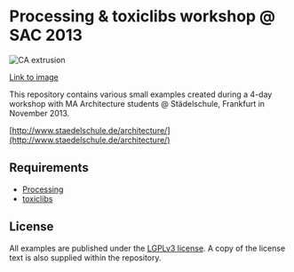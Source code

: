 # Processing & toxiclibs workshop @ SAC 2013

![CA extrusion](http://farm8.staticflickr.com/7344/10798608474_95821b509d.jpg)

[Link to image](http://www.flickr.com/photos/toxi/10798608474/)

This repository contains various small examples created during a 4-day
workshop with MA Architecture students @ Städelschule, Frankfurt in
November 2013.

[http://www.staedelschule.de/architecture/](http://www.staedelschule.de/architecture/)

## Requirements

* [Processing](http://processing.org)
* [toxiclibs](http://toxiclibs.org)

## License

All examples are published under the
[LGPLv3 license](http://www.gnu.org/licenses/lgpl-3.0.txt). A copy of
the license text is also supplied within the repository.
